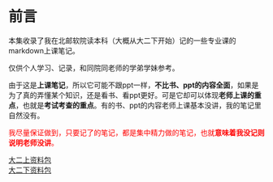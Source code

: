 # 前言

本集收录了我在北邮软院读本科（大概从大二下开始）记的一些专业课的markdown上课笔记。  

仅供个人学习、记录，和同院同老师的学弟学妹参考。  


由于这是**上课笔记**，所以它可能不跟ppt一样，**不比书、ppt的内容全面**，如果是为了真的弄懂某个知识，还是看书、看ppt更好。可是它却可以体现**老师上课的重点**，也就是**考试考查的重点**。有的书、ppt的内容老师上课基本没讲，我的笔记里自然没有。  

<font color=red>我尽量保证做到，只要记了的笔记，都是集中精力做的笔记，也就**意味着我没记则说明老师没讲**。</font>  



[大二上资料包][1]  
[大二下资料包][2]  


[1]:https://pan.baidu.com/s/1iBx4lfGpp5AOhCjj_at2lg
[2]:https://pan.baidu.com/s/1LPCmFXD-K4htHwCE1wOwxQ
